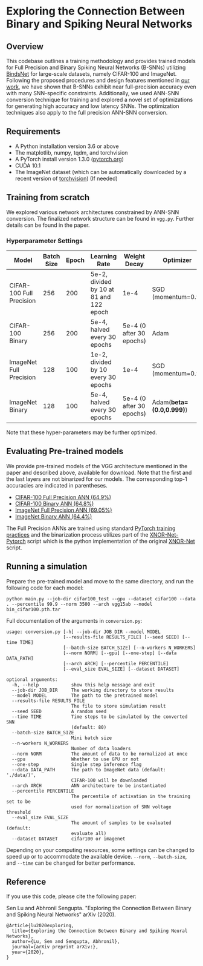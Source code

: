 # Exploring the Connection Between Binary and Spiking Neural Networks

## Overview
<!--
outlines the training methodology and provides traind models for FP and binary sNN(bsnn) utilizing [BindsNet](https://github.com/BindsNET/bindsnet) for large-scale datasets, namely CIFAR-100 and ImageNet
we showed that bsnn exhibits near FP
We show that trainingSpiking Neural Networks in the binary regime results in near full precision accuracies.
we use ann to snn conver technique for training and explore a novel set of optimization for generating high acc and low latency snn 
-->
This codebase outlines a training methodology and provides trained models for Full Precision and Binary Spiking Neural Networks (B-SNNs) utilizing [BindsNet](https://github.com/BindsNET/bindsnet) for large-scale datasets, namely CIFAR-100 and ImageNet. Following the proposed procedures and design features mentioned in [our work](https://ismyinternetworking.com/), we have shown that B-SNNs exhibit near full-precision accuracy even with many SNN-specific constraints. Additionally, we used ANN-SNN conversion technique for training and explored a novel set of optimizations for generating high accuracy and low latency SNNs. The optimization techniques also apply to the full precision ANN-SNN conversion.

## Requirements

- A Python installation version 3.6 or above
- The matplotlib, numpy, tqdm, and torchvision
- A PyTorch install version 1.3.0 ([pytorch.org](http://pytorch.org))
- CUDA 10.1
- The ImageNet dataset (which can be automatically downloaded by a recent version of [torchvision](https://pytorch.org/docs/stable/torchvision/datasets.html#imagenet)) (If needed)

## Training from scratch
We explored various network architectures constrained by ANN-SNN conversion. The finalized network structure can be found in ```vgg.py```. Further details can be found in the paper.

### Hyperparameter Settings
| Model | Batch Size | Epoch | Learning Rate | Weight Decay | Optimizer |
| ---- | ---- | ---- | ---- | ---- | ---- |
| CIFAR-100 Full Precision | 256 | 200 |  5e-2, divided by 10 at 81 and 122 epoch | 1e-4 | SGD (momentum=0.9) |
| CIFAR-100 Binary | 256 | 200 | 5e-4, halved every 30 epochs | 5e-4 (0 after 30 epochs) | Adam |
| ImageNet Full Precision| 128 | 100 |  1e-2, divided by 10 every 30 epochs | 1e-4 | SGD (momentum=0.9) |
| ImageNet Binary | 128 | 100 |  5e-4, halved every 30 epochs | 5e-4 (0 after 30 epochs) | Adam(**beta=(0.0,0.999)**) |

Note that these hyper-parameters may be further optimized.

## Evaluating Pre-trained models
We provide pre-trained models of the VGG architecture mentioned in the paper and described above, available for download. Note that the first and the last layers are not binarized for our models. The corresponding top-1 accuracies are indicated in parentheses.

* [CIFAR-100 Full Precision ANN (64.9%)](https://drive.google.com/open?id=1ZmagwfBdWVVztCdn67gmAWtfQJY3yrev)
* [CIFAR-100 Binary ANN (64.8%)](https://drive.google.com/open?id=1605x2i_noKiQ-Z4OZW9L__deR_ubvfGS)
* [ImageNet Full Precision ANN (69.05%)](https://drive.google.com/open?id=1SHXlvUrkPAkl8nQ8_LCNja5ypkqh59_x)
* [ImageNet Binary ANN (64.4%)](https://drive.google.com/open?id=12WeIAfrVNxD45NFv4HV1nSvrLa3rRZp_)

The Full Precision ANNs are trained using standard [PyTorch training practices](https://pytorch.org/tutorials/beginner/blitz/cifar10_tutorial.html) and the binarization process utilizes part of the [XNOR-Net-Pytorch](https://github.com/jiecaoyu/XNOR-Net-PyTorch) script which is the python implementation of the original [XNOR-Net](https://github.com/allenai/XNOR-Net) script.

## Running a simulation

Prepare the pre-trained model and move to the same directory, and run the following code for each model:

```python main.py --job-dir cifar100_test --gpu --dataset cifar100 --data . --percentile 99.9 --norm 3500 --arch vgg15ab --model bin_cifar100.pth.tar```

Full documentation of the arguments in `conversion.py`:
```
usage: conversion.py [-h] --job-dir JOB_DIR --model MODEL
                     [--results-file RESULTS_FILE] [--seed SEED] [--time TIME]
                     [--batch-size BATCH_SIZE] [--n-workers N_WORKERS]
                     [--norm NORM] [--gpu] [--one-step] [--data DATA_PATH]
                     [--arch ARCH] [--percentile PERCENTILE]
                     [--eval_size EVAL_SIZE] [--dataset DATASET]

optional arguments:
  -h, --help            show this help message and exit
  --job-dir JOB_DIR     The working directory to store results
  --model MODEL         The path to the pretrained model
  --results-file RESULTS_FILE
                        The file to store simulation result
  --seed SEED           A random seed
  --time TIME           Time steps to be simulated by the converted SNN
                        (default: 80)
  --batch-size BATCH_SIZE
                        Mini batch size
  --n-workers N_WORKERS
                        Number of data loaders
  --norm NORM           The amount of data to be normalized at once
  --gpu                 Whether to use GPU or not
  --one-step            Single step inference flag
  --data DATA_PATH      The path to ImageNet data (default: './data/)',
                        CIFAR-100 will be downloaded
  --arch ARCH           ANN architecture to be instantiated
  --percentile PERCENTILE
                        The percentile of activation in the training set to be
                        used for normalization of SNN voltage threshold
  --eval_size EVAL_SIZE
                        The amount of samples to be evaluated (default:
                        evaluate all)
  --dataset DATASET     cifar100 or imagenet
```
Depending on your computing resources, some settings can be changed to speed up or to accommodate the available device. ```--norm```, ```--batch-size```, and ```--time``` can be changed for better performance.

## Reference

If you use this code, please cite the following paper:

Sen Lu and Abhronil Sengupta. "Exploring the Connection Between Binary and Spiking Neural Networks" arXiv (2020).

```
@Article{lu2020exploring,
  title={Exploring the Connection Between Binary and Spiking Neural Networks},
  author={Lu, Sen and Sengupta, Abhronil},
  journal={arXiv preprint arXiv:},
  year={2020},
}
```
